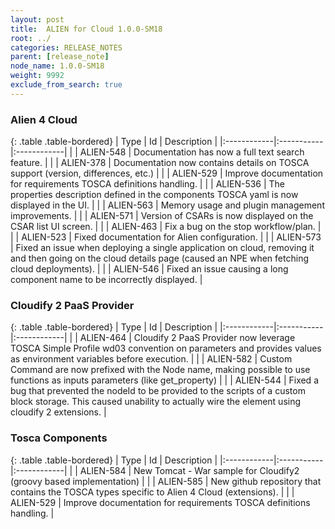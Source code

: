 ```yaml
---
layout: post
title:  ALIEN for Cloud 1.0.0-SM18
root: ../
categories: RELEASE_NOTES
parent: [release_note]
node_name: 1.0.0-SM18
weight: 9992
exclude_from_search: true
---
```






### Alien 4 Cloud

{: .table .table-bordered}
| Type        | Id         | Description |
|:------------|:-----------|:------------|
| <i class="fa fa-plus text-success"></i> | ALIEN-548 | Documentation has now a full text search feature. |
| <i class="fa fa-level-up text-primary"></i> | ALIEN-378 | Documentation now contains details on TOSCA support (version, differences, etc.) |
| <i class="fa fa-level-up text-primary"></i> | ALIEN-529 | Improve documentation for requirements TOSCA definitions handling. |
| <i class="fa fa-level-up text-primary"></i> | ALIEN-536 | The properties description defined in the components TOSCA yaml is now displayed in the UI. |
| <i class="fa fa-level-up text-primary"></i> | ALIEN-563 | Memory usage and plugin management improvements. |
| <i class="fa fa-level-up text-primary"></i> | ALIEN-571 | Version of CSARs is now displayed on the CSAR list UI screen. |
| <i class="fa fa-bug text-danger"></i> | ALIEN-463 | Fix a bug on the stop workflow/plan. |
| <i class="fa fa-bug text-danger"></i> | ALIEN-523 | Fixed documentation for Alien configuration. |
| <i class="fa fa-bug text-danger"></i> | ALIEN-573 | Fixed an issue when deploying a single application on cloud, removing it and then going on the cloud details page (caused an NPE when fetching cloud deployments). |
| <i class="fa fa-bug text-danger"></i> | ALIEN-546 | Fixed an issue causing a long component name to be incorrectly displayed. |

### Cloudify 2 PaaS Provider

{: .table .table-bordered}
| Type        | Id         | Description |
|:------------|:-----------|:------------|
| <i class="fa fa-plus text-success"></i> | ALIEN-464 | Cloudify 2 PaaS Provider now leverage TOSCA Simple Profile wd03 convention on parameters and provides values as environment variables before execution. |
| <i class="fa fa-level-up text-primary"></i> | ALIEN-582 | Custom Command are now prefixed with the Node name, making possible to use functions as inputs parameters (like get_property) |
| <i class="fa fa-bug text-danger"></i> | ALIEN-544 | Fixed a bug that prevented the nodeId to be provided to the scripts of a custom block storage. This caused unability to actually wire the element using cloudify 2 extensions. |

### Tosca Components

{: .table .table-bordered}
| Type        | Id         | Description |
|:------------|:-----------|:------------|
| <i class="fa fa-plus text-success"></i> | ALIEN-584 | New Tomcat - War sample for Cloudify2 (groovy based implementation) |
| <i class="fa fa-plus text-success"></i> | ALIEN-585 | New github repository that contains the TOSCA types specific to Alien 4 Cloud (extensions). |
| <i class="fa fa-level-up text-primary"></i> | ALIEN-529 | Improve documentation for requirements TOSCA definitions handling. |
